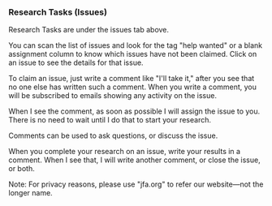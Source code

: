 ### Research Tasks (Issues)
Research Tasks are under the issues tab above. 

You can scan the list of issues and look for the tag "help wanted" or a blank assignment column to know which issues have not been claimed. Click on an issue to see the details for that issue.

To claim an issue, just write a comment like "I'll take it," after you see that no one else has written such a comment. When you write a comment, you will be subscribed to emails showing any activity on the issue.

When I see the comment, as soon as possible I will assign the issue to you. There is no need to wait until I do that to start your research.

Comments can be used to ask questions, or discuss the issue.

When you complete your research on an issue, write your results in a comment. When I see that, I will write another comment, or close the issue, or both.

Note: For privacy reasons, please use "jfa.org" to refer our website—not the longer name.
